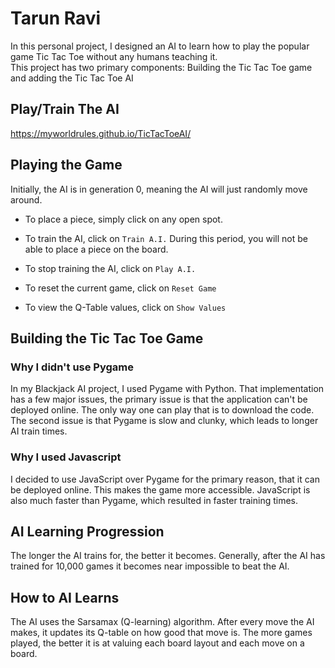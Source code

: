 # Tarun Ravi
In this personal project, I designed an AI to learn how to play the popular game Tic Tac Toe without any humans teaching it.  
This project has two primary components: Building the Tic Tac Toe game and adding the Tic Tac Toe AI

## Play/Train The AI
https://myworldrules.github.io/TicTacToeAI/

## Playing the Game
Initially, the AI is in generation 0, meaning the AI will just randomly move around.

* To place a piece, simply click on any open spot. 

* To train the AI, click on `Train A.I.` During this period, you will not be able to place a piece on the board. 

* To stop training the AI, click on `Play A.I.`

* To reset the current game, click on `Reset Game`

* To view the Q-Table values, click on `Show Values`

## Building the Tic Tac Toe Game

### Why I didn't use Pygame
In my Blackjack AI project, I used Pygame with Python. That implementation has a few major issues, the primary issue is that the application can't be deployed online. The only way one can play that is to download the code. The second issue is that Pygame is slow and clunky, which leads to longer AI train times. 

### Why I used Javascript
I decided to use JavaScript over Pygame for the primary reason, that it can be deployed online. This makes the game more accessible. JavaScript is also much faster than Pygame, which resulted in faster training times. 

## AI Learning Progression
The longer the AI trains for, the better it becomes. Generally, after the AI has trained for 10,000 games it becomes near impossible to beat the AI.

## How to AI Learns
The AI uses the Sarsamax (Q-learning) algorithm. After every move the AI makes, it updates its Q-table on how good that move is. The more games played, the better it is at valuing each board layout and each move on a board. 

